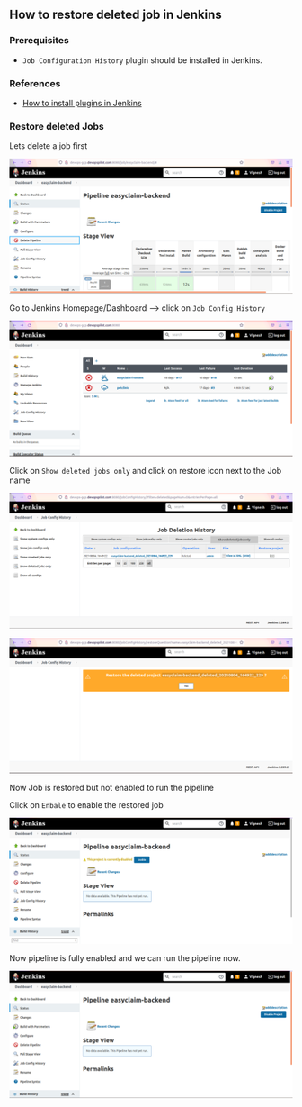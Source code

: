 ## How to restore deleted job in Jenkins

### Prerequisites
* `Job Configuration History` plugin should be installed in Jenkins.

### References
* [How to install plugins in Jenkins](/content/jenkins/tutorials/common/02-how-to-install-plugins)

### Restore deleted Jobs

Lets delete a job first

![Jenkins](/content/jenkins/tutorials/common/images/restore-deleted-job/jenkins-delete-job.png)

Go to Jenkins Homepage/Dashboard --> click on `Job Config History`

![Jenkins](/content/jenkins/tutorials/common/images/restore-deleted-job/jenkins-dashboard.png)

Click on `Show deleted jobs only` and click on restore icon next to the Job name

![Jenkins](/content/jenkins/tutorials/common/images/restore-deleted-job/jenkins-job-config-history.png)

![Jenkins](/content/jenkins/tutorials/common/images/restore-deleted-job/jenkins-restore-project.png)

Now Job is restored but not enabled to run the pipeline

Click on `Enbale` to enable the restored job

![Jenkins](/content/jenkins/tutorials/common/images/restore-deleted-job/jenkins-enable-job.png)

Now pipeline is fully enabled and we can run the pipeline now.

![Jenkins](/content/jenkins/tutorials/common/images/restore-deleted-job/jenkins-job-enabled.png)
